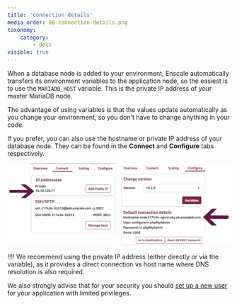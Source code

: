 ```yaml
---
title: 'Connection details'
media_order: DB-connection-details.png
taxonomy:
    category:
        - docs
visible: true
---
```


When a database node is added to your environment, Enscale automatically transfers its environment variables to the application node, so the easiest is to use the `MARIADB_HOST` variable. This is the private IP address of your master MariaDB node.

The advantage of using variables is that the values update automatically as you change your environment, so you don't have to change anything in your code.

If you prefer, you can also use the hostname or private IP address of your database node. They can be found in the **Connect** and **Configure** tabs respectively.

![](DB-connection-details.png)

!!!! We recommend using the private IP address (either directly or via the variable), as it provides a direct connection vs host name where DNS resolution is also required.

We also strongly advise that for your security you should [set up a new user](/database-nodes/mariadb/user-creation) for your application with limited privileges.